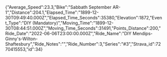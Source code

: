 {"Average_Speed":23.3,"Bike":"Sabbath September AR-1","Distance":204.1,"Elapsed_Time":"1899-12-30T09:49:40.000Z","Elapsed_Time_Seconds":35380,"Elevation":1872,"Event_Type":"DIY (Mandatory)","Moving_Time":"1899-12-30T08:44:51.000Z","Moving_Time_Seconds":31491,"Points_Distance":200,"Ride_Date":"2022-06-06T23:00:00.000Z","Ride_Name":"DIY Mendips-Ginny's-Wilton-Shaftesbury","Ride_Notes":"","Ride_Number":3,"Series":"#3","Strava_id":7270415553,"id":34}